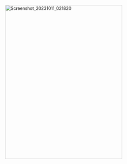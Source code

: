 <img width="380" height="500" alt="Screenshot_20231011_021820" src="https://github.com/Sahil6354/TTT-Game/assets/102516710/73be23e2-032e-4104-9701-29d9466f493b">
